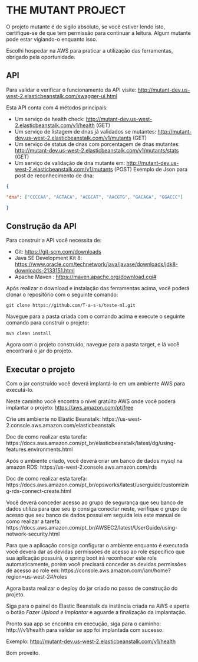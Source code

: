 # THE MUTANT PROJECT

<p>O projeto mutante é de sigilo absoluto, se você estiver lendo isto, certifique-se de que tem permissão para continuar a leitura.
Algum mutante pode estar vigiando-o enquanto isso. </p>

<p>Escolhi hospedar na AWS para praticar a utilização das ferramentas, obrigado pela oportunidade.</p>

## API
Para validar e verificar o funcionamento da API visite:
http://mutant-dev.us-west-2.elasticbeanstalk.com/swagger-ui.html

Esta API conta com 4 métodos principais:

- Um serviço de health check: http://mutant-dev.us-west-2.elasticbeanstalk.com/v1/health (GET)
- Um serviço de listagem de dnas já validados se mutantes: http://mutant-dev.us-west-2.elasticbeanstalk.com/v1/mutants (GET)
- Um serviço de status de dnas com porcentagem de dnas mutantes: http://mutant-dev.us-west-2.elasticbeanstalk.com/v1/mutants/stats (GET)
- Um serviço de validação de dna mutante em: http://mutant-dev.us-west-2.elasticbeanstalk.com/v1/mutants (POST)
 Exemplo de Json para post de reconhecimento de dna:
 ```json
 {

"dna": ["CCCCAA", "AGTACA", "ACGCAT", "AACGTG", "GACAGA", "GGACCC"]

}
 ```
 
## Construção da API
Para construir a API você necessita de:
- Git: https://git-scm.com/downloads
- Java SE Development Kit 8: https://www.oracle.com/technetwork/java/javase/downloads/jdk8-downloads-2133151.html
- Apache Maven : https://maven.apache.org/download.cgi#

Após realizar o download e instalação das ferramentas acima, você poderá clonar o repositório com o seguinte comando:
```
git clone https://github.com/T-a-s-s/teste-ml.git
```
Navegue para a pasta criada com o comando acima e execute o seguinte comando para construir o projeto:
```
mvn clean install
```
Agora com o projeto construído, navegue para a pasta target, e lá você encontrará o jar do projeto.

## Executar o projeto
Com o jar construído você deverá implantá-lo em um ambiente AWS para executá-lo.

Neste caminho você encontra o nível gratúito AWS onde você poderá implantar o projeto: https://aws.amazon.com/pt/free

<p>Crie um ambiente no Elastic Beanstalk: https://us-west-2.console.aws.amazon.com/elasticbeanstalk</p>
<p>Doc de como realizar esta tarefa: https://docs.aws.amazon.com/pt_br/elasticbeanstalk/latest/dg/using-features.environments.html</p>

<p>Após o ambiente criado, você deverá criar um banco de dados mysql na amazon RDS: https://us-west-2.console.aws.amazon.com/rds</p>
<p>Doc de como realizar esta tarefa: https://docs.aws.amazon.com/pt_br/opsworks/latest/userguide/customizing-rds-connect-create.html</p>

<p>Você deverá conceder acesso ao grupo de segurança que seu banco de dados utiliza para que seu ip consiga conectar neste, verifique o grupo de acesso que seu banco de dados possui em seguida leia este manual de como realizar a tarefa: https://docs.aws.amazon.com/pt_br/AWSEC2/latest/UserGuide/using-network-security.html</p>

<p>Para que a aplicação consiga configurar o ambiente enquanto é executada você deverá dar as devidas permissões de acesso ao role específico que sua aplicação possuirá, o spring boot irá reconhecer este role automaticamente, porém você precisará conceder as devidas permissões de acesso ao role em: https://console.aws.amazon.com/iam/home?region=us-west-2#/roles</p>

Agora basta realizar o deploy do jar criado no passo de construção do projeto.

Siga para o painel do Elastic Beanstalk da instância criada na AWS e aperte o botão *Fazer Upload e Implantar* e aguarde a finalização da implantação.

Pronto sua app se encontra em execução, siga para o caminho: http://<aws-endpoint>/v1/health para validar se app foi implantada com sucesso.
 
 Exemplo: http://mutant-dev.us-west-2.elasticbeanstalk.com/v1/health
 
 Bom proveito.
 
